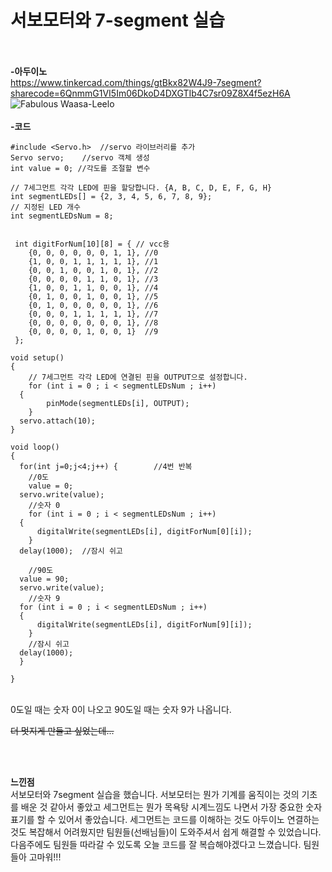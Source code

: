 # 서보모터와 7-segment 실습
<br> <br>
__-아두이노__
<br>
https://www.tinkercad.com/things/gtBkx82W4J9-7segment?sharecode=6QnmmG1VI5Im06DkoD4DXGTIb4C7sr09Z8X4f5ezH6A
![Fabulous Waasa-Leelo](https://github.com/sejongsmarcle/2024_Spring_SMARCLE_Snaegi_Study/assets/162951669/ba07dad7-1e8f-437d-95c4-ddcb812d64ea)
<br> <br>
__-코드__
```
#include <Servo.h> 	//servo 라이브러리를 추가
Servo servo;	//servo 객체 생성
int value = 0; //각도를 조절할 변수

// 7세그먼트 각각 LED에 핀을 할당합니다. {A, B, C, D, E, F, G, H}
int segmentLEDs[] = {2, 3, 4, 5, 6, 7, 8, 9};
// 지정된 LED 개수
int segmentLEDsNum = 8;


 int digitForNum[10][8] = { // vcc용
 	{0, 0, 0, 0, 0, 0, 1, 1}, //0
 	{1, 0, 0, 1, 1, 1, 1, 1}, //1
 	{0, 0, 1, 0, 0, 1, 0, 1}, //2
 	{0, 0, 0, 0, 1, 1, 0, 1}, //3
 	{1, 0, 0, 1, 1, 0, 0, 1}, //4
 	{0, 1, 0, 0, 1, 0, 0, 1}, //5
 	{0, 1, 0, 0, 0, 0, 0, 1}, //6
 	{0, 0, 0, 1, 1, 1, 1, 1}, //7
 	{0, 0, 0, 0, 0, 0, 0, 1}, //8
 	{0, 0, 0, 0, 1, 0, 0, 1}  //9
 };

void setup() 
{
	// 7세그먼트 각각 LED에 연결된 핀을 OUTPUT으로 설정합니다.
	for (int i = 0 ; i < segmentLEDsNum ; i++) 
  {
		pinMode(segmentLEDs[i], OUTPUT);
	}
  servo.attach(10);
}

void loop() 
{
  for(int j=0;j<4;j++) {		//4번 반복
    //0도
    value = 0;		
  servo.write(value);
    //숫자 0
  	for (int i = 0 ; i < segmentLEDsNum ; i++) 
  {
      digitalWrite(segmentLEDs[i], digitForNum[0][i]);
	}
  delay(1000);	//잠시 쉬고
  
    //90도
  value = 90;
  servo.write(value);
    //숫자 9
  for (int i = 0 ; i < segmentLEDsNum ; i++) 
  {
      digitalWrite(segmentLEDs[i], digitForNum[9][i]);
	}
    //잠시 쉬고
  delay(1000);
  }
	
}
```
<br>
0도일 때는 숫자 0이 나오고 90도일 때는 숫자 9가 나옵니다. 

~~더 멋지게 만들고 싶었는데...~~

<br> <br>

__느낀점__
<br>
서보모터와 7segment 실습을 했습니다. 서보모터는 뭔가 기계를 움직이는 것의 기초를 배운 것 같아서 좋았고 세그먼트는 뭔가 목욕탕 시계느낌도 나면서
가장 중요한 숫자 표기를 할 수 있어서 좋았습니다. 세그먼트는 코드를 이해하는 것도 아두이노 연결하는 것도 복잡해서 어려웠지만 팀원들(선배님들)이 도와주셔서 
쉽게 해결할 수 있었습니다. 다음주에도 팀원들 따라갈 수 있도록 오늘 코드를 잘 복습해야겠다고 느꼈습니다. 팀원들아 고마워!!!
